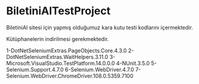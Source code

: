 # BiletiniAlTestProject
BiletiniAl sitesi için yapmış olduğumuz kara kutu testi kodlarını içermektedir.

Kütüphanelerin indirilmesi gerekmektedir.

1-DotNetSeleniumExtras.PageObjects.Core.4.3.0
2-DotNetSeleniumExtras.WaitHelpers.3.11.0
3-Microsoft.VisualStudio.TestPlatform.14.0.0.0
4-NUnit.3.5.0
5-Selenium.Support.4.7.0
6-Selenium.WebDriver.4.7.0
7-Selenium.WebDriver.ChromeDriver.108.0.5359.7100

